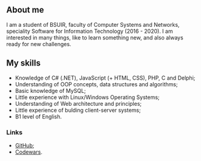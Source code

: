 ## About me
I am a student of BSUIR, faculty of Computer Systems and Networks, speciality Software for Information Technology (2016 - 2020). I am interested in many things, like to learn something new, and also always ready for new challenges.

## My skills
* Knowledge of C# (.NET), JavaScript (+ HTML, CSS), PHP, C and Delphi;
* Understanding of OOP concepts, data structures and algorithms;
* Basic knowledge of MySQL;
* Little experience with Linux/Windows Operating Systems;
* Understanding of Web architecture and principles;
* Little experience of bulding client-server systems;
* B1 level of English.



### Links
* [GitHub](https://github.com/AnnZh);
* [Codewars](https://www.codewars.com/users/AnnZh).
